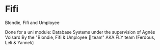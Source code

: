 # Fifi
Blondie, Fifi and Umployee

Done for a uni module: Database Systems under the supervision of Agnès Voisard
By the "Blondie, Fifi & Umployee :dog: team" AKA FLY team (Ferdous, Leli & Yannek)
